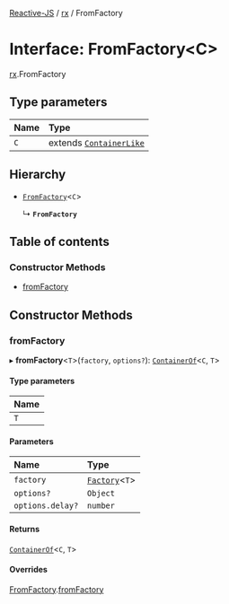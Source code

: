 [Reactive-JS](../README.md) / [rx](../modules/rx.md) / FromFactory

# Interface: FromFactory<C\>

[rx](../modules/rx.md).FromFactory

## Type parameters

| Name | Type |
| :------ | :------ |
| `C` | extends [`ContainerLike`](containers.ContainerLike.md) |

## Hierarchy

- [`FromFactory`](containers.FromFactory.md)<`C`\>

  ↳ **`FromFactory`**

## Table of contents

### Constructor Methods

- [fromFactory](rx.FromFactory.md#fromfactory)

## Constructor Methods

### fromFactory

▸ **fromFactory**<`T`\>(`factory`, `options?`): [`ContainerOf`](../modules/containers.md#containerof)<`C`, `T`\>

#### Type parameters

| Name |
| :------ |
| `T` |

#### Parameters

| Name | Type |
| :------ | :------ |
| `factory` | [`Factory`](../modules/functions.md#factory)<`T`\> |
| `options?` | `Object` |
| `options.delay?` | `number` |

#### Returns

[`ContainerOf`](../modules/containers.md#containerof)<`C`, `T`\>

#### Overrides

[FromFactory](containers.FromFactory.md).[fromFactory](containers.FromFactory.md#fromfactory)
